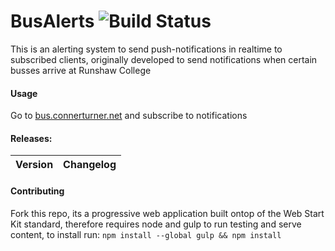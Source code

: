 # BusAlerts ![Build Status](https://travis-ci.com/connerturner/BusAlerts.svg?token=KtJesj9V6hiqZUPPS2J4&branch=master)

This is an alerting system to send push-notifications in realtime to subscribed clients, originally developed to send notifications when certain busses arrive at Runshaw College

#### Usage
Go to [bus.connerturner.net](http://bus.connerturner.net) and subscribe to notifications

#### Releases:
Version | Changelog |
:---:|:---:|

#### Contributing
Fork this repo, its a progressive web application built ontop of the Web Start Kit standard, therefore requires node and gulp to run testing and serve content, to install run:
`npm install --global gulp && npm install`
